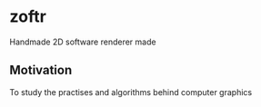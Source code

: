 # zoftr
Handmade 2D software renderer made

## Motivation
To study the practises and algorithms behind computer graphics
